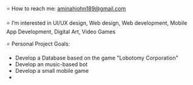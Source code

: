 ⭐ How to reach me: aminahjohn189@gmail.com

⭐ I’m interested in UI/UX design, Web design, Web development, Mobile App Development, Digital Art, Video Games

⭐ Personal Project Goals: 
  - Develop a Database based on the game "Lobotomy Corporation"
  - Develop an music-based bot
  - Develop a small mobile game
  -

<!---
aminahjohn17/aminahjohn17 is a ✨ special ✨ repository because its `README.md` (this file) appears on your GitHub profile.
You can click the Preview link to take a look at your changes.
--->
